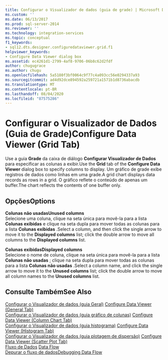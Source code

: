 ```yaml
---
title: Configurar o Visualizador de dados (guia de grade) | Microsoft Docs
ms.custom: ''
ms.date: 06/13/2017
ms.prod: sql-server-2014
ms.reviewer: ''
ms.technology: integration-services
ms.topic: conceptual
f1_keywords:
- sql12.dts.designer.configuredataviewer.grid.f1
helpviewer_keywords:
- Configure Data Viewer dialog box
ms.assetid: ec4261d1-2799-4af8-9706-06b8c62d2fdf
author: chugugrace
ms.author: chugu
ms.openlocfilehash: 5a5180f3bf0064c9f77c4a093cc56e0294337a93
ms.sourcegitcommit: ad4d92dce894592a259721a1571b1d8736abacdb
ms.translationtype: MT
ms.contentlocale: pt-BR
ms.lasthandoff: 08/04/2020
ms.locfileid: "87575286"
---
```

# <a name="configure-data-viewer-grid-tab"></a><span data-ttu-id="4117b-102">Configurar o Visualizador de Dados (Guia de Grade)</span><span class="sxs-lookup"><span data-stu-id="4117b-102">Configure Data Viewer (Grid Tab)</span></span>
  <span data-ttu-id="4117b-103">Use a guia **Grade** da caixa de diálogo **Configurar Visualizador de Dados** para especificar as colunas a exibir.</span><span class="sxs-lookup"><span data-stu-id="4117b-103">Use the **Grid** tab of the **Configure Data Viewer** dialog box to specify columns to display.</span></span> <span data-ttu-id="4117b-104">Um gráfico de grade exibe registros de dados como linhas em uma grade.</span><span class="sxs-lookup"><span data-stu-id="4117b-104">A grid chart displays data records as rows in a grid.</span></span> <span data-ttu-id="4117b-105">O gráfico reflete o conteúdo de apenas um buffer.</span><span class="sxs-lookup"><span data-stu-id="4117b-105">The chart reflects the contents of one buffer only.</span></span>  
  
## <a name="options"></a><span data-ttu-id="4117b-106">Opções</span><span class="sxs-lookup"><span data-stu-id="4117b-106">Options</span></span>  
 <span data-ttu-id="4117b-107">**Colunas não usadas**</span><span class="sxs-lookup"><span data-stu-id="4117b-107">**Unused columns**</span></span>  
 <span data-ttu-id="4117b-108">Selecione uma coluna, clique na seta única para movê-la para a lista **Colunas exibidas** e clique na seta dupla para mover todas as colunas para a lista **Colunas exibidas** .</span><span class="sxs-lookup"><span data-stu-id="4117b-108">Select a column, and then click the single arrow to move it to the **Displayed columns** list; click the double arrow to move all columns to the **Displayed columns** list.</span></span>  
  
 <span data-ttu-id="4117b-109">**Colunas exibidas**</span><span class="sxs-lookup"><span data-stu-id="4117b-109">**Displayed columns**</span></span>  
 <span data-ttu-id="4117b-110">Selecione o nome de coluna, clique na seta única para movê-la para a lista **Colunas não usadas** ; clique na seta dupla para mover todas as colunas para a lista **Colunas não usadas** .</span><span class="sxs-lookup"><span data-stu-id="4117b-110">Select a column name, and click the single arrow to move it to the **Unused columns** list; click the double arrow to move all column names to the **Unused columns** list.</span></span>  
  
## <a name="see-also"></a><span data-ttu-id="4117b-111">Consulte Também</span><span class="sxs-lookup"><span data-stu-id="4117b-111">See Also</span></span>  
 <span data-ttu-id="4117b-112">[Configurar o Visualizador de dados &#40;guia Geral&#41;](../../2014/integration-services/configure-data-viewer-general-tab.md) </span><span class="sxs-lookup"><span data-stu-id="4117b-112">[Configure Data Viewer &#40;General Tab&#41;](../../2014/integration-services/configure-data-viewer-general-tab.md) </span></span>  
 <span data-ttu-id="4117b-113">[Configurar o Visualizador de dados &#40;guia gráfico de colunas&#41;](../../2014/integration-services/configure-data-viewer-column-chart-tab.md) </span><span class="sxs-lookup"><span data-stu-id="4117b-113">[Configure Data Viewer &#40;Column Chart Tab&#41;](../../2014/integration-services/configure-data-viewer-column-chart-tab.md) </span></span>  
 <span data-ttu-id="4117b-114">[Configurar o Visualizador de dados &#40;guia histograma&#41;](../../2014/integration-services/configure-data-viewer-histogram-tab.md) </span><span class="sxs-lookup"><span data-stu-id="4117b-114">[Configure Data Viewer &#40;Histogram Tab&#41;](../../2014/integration-services/configure-data-viewer-histogram-tab.md) </span></span>  
 <span data-ttu-id="4117b-115">[Configurar o Visualizador de dados &#40;guia plotagem de dispersão&#41;](../../2014/integration-services/configure-data-viewer-scatter-plot-tab.md) </span><span class="sxs-lookup"><span data-stu-id="4117b-115">[Configure Data Viewer &#40;Scatter Plot Tab&#41;](../../2014/integration-services/configure-data-viewer-scatter-plot-tab.md) </span></span>  
 <span data-ttu-id="4117b-116">[Fluxo de Dados](data-flow/data-flow.md) </span><span class="sxs-lookup"><span data-stu-id="4117b-116">[Data Flow](data-flow/data-flow.md) </span></span>  
 [<span data-ttu-id="4117b-117">Depurar o fluxo de dados</span><span class="sxs-lookup"><span data-stu-id="4117b-117">Debugging Data Flow</span></span>](troubleshooting/debugging-data-flow.md)  
  
  
